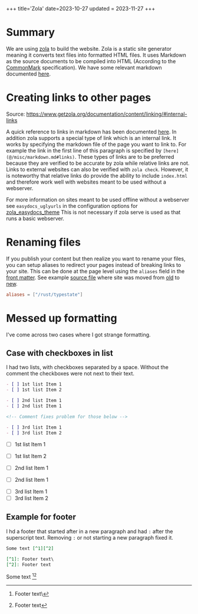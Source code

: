 +++
title='Zola'
date=2023-10-27
updated = 2023-11-27
+++

# Summary

We are using [zola](https://www.getzola.org/) to build the website.
Zola is a static site generator meaning it converts text files into formatted HTML files.
It uses Markdown as the source documents to be compiled into HTML (According to the [CommonMark](https://commonmark.org/help) specification).
We have some relevant markdown documented [here](@/misc/markdown.md).

# Creating links to other pages

Source: <https://www.getzola.org/documentation/content/linking/#internal-links>

A quick reference to links in markdown has been documented [here](@/misc/markdown.md#links).
In addition zola supports a special type of link which is an internal link.
It works by specifying the markdown file of the page you want to link to.
For example the link in the first line of this paragraph is specified by `[here](@/misc/markdown.md#links)`.
These types of links are to be preferred because they are verified to be accurate by zola while relative links are not.
Links to external websites can also be verified with `zola check`.
However, it is noteworthy that relative links do provide the ability to include `index.html` and therefore work well
with websites meant to be used without a webserver.

For more information on sites meant to be used offline without a webserver see `easydocs_uglyurls` in the configuration options for [zola_easydocs_theme](https://github.com/codeandmedia/zola_easydocs_theme#provided-configurations-options)
This is not necessary if zola serve is used as that runs a basic webserver.

# Renaming files

If you publish your content but then realize you want to rename your files, you can setup aliases to redirect your pages instead of breaking links to your site.
This can be done at the page level using the `aliases` field in the [front matter](https://www.getzola.org/documentation/content/page/#front-matter). See example [source file](https://github.com/c-git/c-git.github.io/blob/main/content/rust/pattern_typestate.md?plain=1) where site was moved from [old](https://c-git.github.io/rust/typestate/) to [new](https://c-git.github.io/rust/pattern-typestate/).

```toml
aliases = ["/rust/typestate"]
```

# Messed up formatting

I've come across two cases where I got strange formatting.

## Case with checkboxes in list

I had two lists, with checkboxes separated by a space.
Without the comment the checkboxes were not next to their text.

```markdown
- [ ] 1st list Item 1
- [ ] 1st list Item 2

- [ ] 2nd list Item 1
- [ ] 2nd list Item 1

<!-- Comment fixes problem for those below -->

- [ ] 3rd list Item 1
- [ ] 3rd list Item 2
```

- [ ] 1st list Item 1
- [ ] 1st list Item 2

- [ ] 2nd list Item 1
- [ ] 2nd list Item 1

<!-- Comment fixes problem for those below -->

- [ ] 3rd list Item 1
- [ ] 3rd list Item 2

## Example for footer

I hd a footer that started after in a new paragraph and had `:` after the superscript text.
Removing `:` or not starting a new paragraph fixed it.

```markdown
Some text [^1][^2]

[^1]: Footer text\
[^2]: Footer text
```

Some text [^1][^2]

[^1]: Footer text\
[^2]: Footer text
